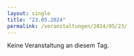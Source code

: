 ```yaml
---
layout: single
title: "23.05.2024"
permalink: /veranstaltungen/2024/05/23/
---
```


Keine Veranstaltung an diesem Tag.
